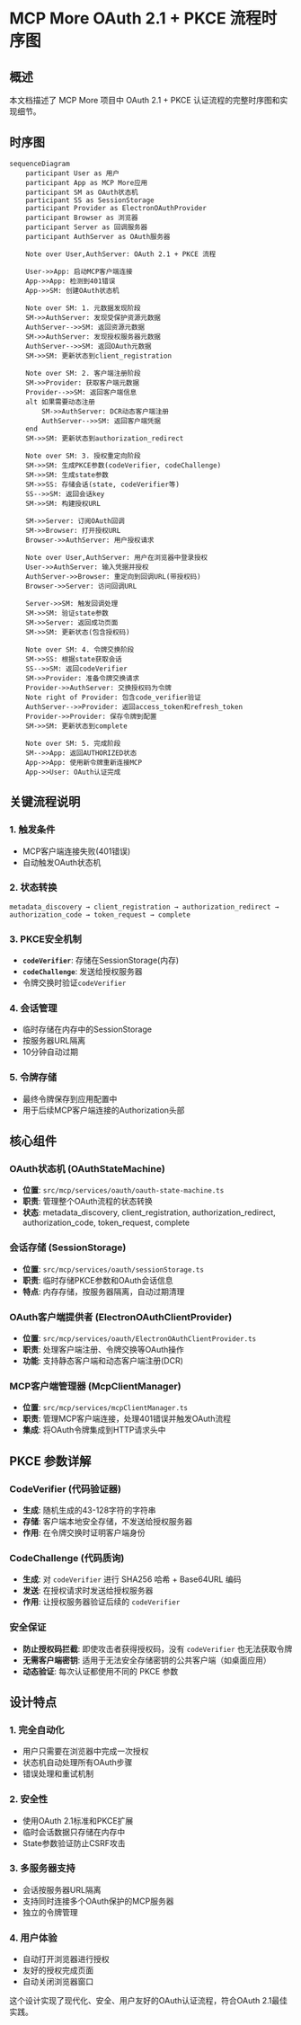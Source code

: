 # MCP More OAuth 2.1 + PKCE 流程时序图

## 概述

本文档描述了 MCP More 项目中 OAuth 2.1 + PKCE 认证流程的完整时序图和实现细节。

## 时序图

```mermaid
sequenceDiagram
    participant User as 用户
    participant App as MCP More应用
    participant SM as OAuth状态机
    participant SS as SessionStorage
    participant Provider as ElectronOAuthProvider
    participant Browser as 浏览器
    participant Server as 回调服务器
    participant AuthServer as OAuth服务器

    Note over User,AuthServer: OAuth 2.1 + PKCE 流程

    User->>App: 启动MCP客户端连接
    App->>App: 检测到401错误
    App->>SM: 创建OAuth状态机
    
    Note over SM: 1. 元数据发现阶段
    SM->>AuthServer: 发现受保护资源元数据
    AuthServer-->>SM: 返回资源元数据
    SM->>AuthServer: 发现授权服务器元数据
    AuthServer-->>SM: 返回OAuth元数据
    SM->>SM: 更新状态到client_registration

    Note over SM: 2. 客户端注册阶段
    SM->>Provider: 获取客户端元数据
    Provider-->>SM: 返回客户端信息
    alt 如果需要动态注册
        SM->>AuthServer: DCR动态客户端注册
        AuthServer-->>SM: 返回客户端凭据
    end
    SM->>SM: 更新状态到authorization_redirect

    Note over SM: 3. 授权重定向阶段
    SM->>SM: 生成PKCE参数(codeVerifier, codeChallenge)
    SM->>SM: 生成state参数
    SM->>SS: 存储会话(state, codeVerifier等)
    SS-->>SM: 返回会话key
    SM->>SM: 构建授权URL
    
    SM->>Server: 订阅OAuth回调
    SM->>Browser: 打开授权URL
    Browser->>AuthServer: 用户授权请求
    
    Note over User,AuthServer: 用户在浏览器中登录授权
    User->>AuthServer: 输入凭据并授权
    AuthServer->>Browser: 重定向到回调URL(带授权码)
    Browser->>Server: 访问回调URL
    
    Server->>SM: 触发回调处理
    SM->>SM: 验证state参数
    SM->>Server: 返回成功页面
    SM->>SM: 更新状态(包含授权码)

    Note over SM: 4. 令牌交换阶段
    SM->>SS: 根据state获取会话
    SS-->>SM: 返回codeVerifier
    SM->>Provider: 准备令牌交换请求
    Provider->>AuthServer: 交换授权码为令牌
    Note right of Provider: 包含code_verifier验证
    AuthServer-->>Provider: 返回access_token和refresh_token
    Provider->>Provider: 保存令牌到配置
    SM->>SM: 更新状态到complete

    Note over SM: 5. 完成阶段
    SM-->>App: 返回AUTHORIZED状态
    App->>App: 使用新令牌重新连接MCP
    App->>User: OAuth认证完成
```

## 关键流程说明

### 1. 触发条件
- MCP客户端连接失败(401错误)
- 自动触发OAuth状态机

### 2. 状态转换
```
metadata_discovery → client_registration → authorization_redirect → 
authorization_code → token_request → complete
```

### 3. PKCE安全机制
- **`codeVerifier`**: 存储在SessionStorage(内存)
- **`codeChallenge`**: 发送给授权服务器
- 令牌交换时验证`codeVerifier`

### 4. 会话管理
- 临时存储在内存中的SessionStorage
- 按服务器URL隔离
- 10分钟自动过期

### 5. 令牌存储
- 最终令牌保存到应用配置中
- 用于后续MCP客户端连接的Authorization头部

## 核心组件

### OAuth状态机 (OAuthStateMachine)
- **位置**: `src/mcp/services/oauth/oauth-state-machine.ts`
- **职责**: 管理整个OAuth流程的状态转换
- **状态**: metadata_discovery, client_registration, authorization_redirect, authorization_code, token_request, complete

### 会话存储 (SessionStorage)
- **位置**: `src/mcp/services/oauth/sessionStorage.ts`
- **职责**: 临时存储PKCE参数和OAuth会话信息
- **特点**: 内存存储，按服务器隔离，自动过期清理

### OAuth客户端提供者 (ElectronOAuthClientProvider)
- **位置**: `src/mcp/services/oauth/ElectronOAuthClientProvider.ts`
- **职责**: 处理客户端注册、令牌交换等OAuth操作
- **功能**: 支持静态客户端和动态客户端注册(DCR)

### MCP客户端管理器 (McpClientManager)
- **位置**: `src/mcp/services/mcpClientManager.ts`
- **职责**: 管理MCP客户端连接，处理401错误并触发OAuth流程
- **集成**: 将OAuth令牌集成到HTTP请求头中

## PKCE 参数详解

### CodeVerifier (代码验证器)
- **生成**: 随机生成的43-128字符的字符串
- **存储**: 客户端本地安全存储，不发送给授权服务器
- **作用**: 在令牌交换时证明客户端身份

### CodeChallenge (代码质询)
- **生成**: 对 `codeVerifier` 进行 SHA256 哈希 + Base64URL 编码
- **发送**: 在授权请求时发送给授权服务器
- **作用**: 让授权服务器验证后续的 `codeVerifier`

### 安全保证
- **防止授权码拦截**: 即使攻击者获得授权码，没有 `codeVerifier` 也无法获取令牌
- **无需客户端密钥**: 适用于无法安全存储密钥的公共客户端（如桌面应用）
- **动态验证**: 每次认证都使用不同的 PKCE 参数

## 设计特点

### 1. 完全自动化
- 用户只需要在浏览器中完成一次授权
- 状态机自动处理所有OAuth步骤
- 错误处理和重试机制

### 2. 安全性
- 使用OAuth 2.1标准和PKCE扩展
- 临时会话数据只存储在内存中
- State参数验证防止CSRF攻击

### 3. 多服务器支持
- 会话按服务器URL隔离
- 支持同时连接多个OAuth保护的MCP服务器
- 独立的令牌管理

### 4. 用户体验
- 自动打开浏览器进行授权
- 友好的授权完成页面
- 自动关闭浏览器窗口

这个设计实现了现代化、安全、用户友好的OAuth认证流程，符合OAuth 2.1最佳实践。